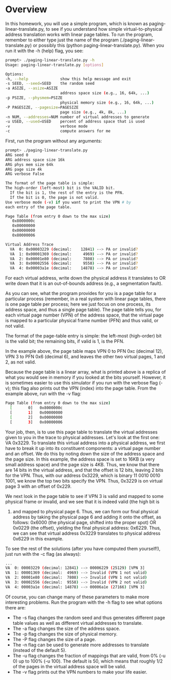 
# Overview

In this homework, you will use a simple program, which is known as
paging-linear-translate.py, to see if you understand how simple
virtual-to-physical address translation works with linear page tables. To run
the program, remember to either type just the name of the program
(./paging-linear-translate.py) or possibly this (python
paging-linear-translate.py). When you run it with the -h (help) flag, you 
see:

```sh
prompt> ./paging-linear-translate.py -h
Usage: paging-linear-translate.py [options]

Options:
-h, --help              show this help message and exit
-s SEED, --seed=SEED    the random seed
-a ASIZE, --asize=ASIZE 
                        address space size (e.g., 16, 64k, ...)
-p PSIZE, --physmem=PSIZE
                        physical memory size (e.g., 16, 64k, ...)
-P PAGESIZE, --pagesize=PAGESIZE
                        page size (e.g., 4k, 8k, ...)
-n NUM, --addresses=NUM number of virtual addresses to generate
-u USED, --used=USED    percent of address space that is used
-v                      verbose mode
-c                      compute answers for me
```

First, run the program without any arguments:

```sh
prompt> ./paging-linear-translate.py 
ARG seed 0
ARG address space size 16k
ARG phys mem size 64k
ARG page size 4k
ARG verbose False

The format of the page table is simple:
The high-order (left-most) bit is the VALID bit.
  If the bit is 1, the rest of the entry is the PFN.
  If the bit is 0, the page is not valid.
Use verbose mode (-v) if you want to print the VPN # by
each entry of the page table.

Page Table (from entry 0 down to the max size)
   0x8000000c
   0x00000000
   0x00000000
   0x80000006

Virtual Address Trace
  VA  0: 0x00003229 (decimal:    12841) --> PA or invalid?
  VA  1: 0x00001369 (decimal:     4969) --> PA or invalid?
  VA  2: 0x00001e80 (decimal:     7808) --> PA or invalid?
  VA  3: 0x00002556 (decimal:     9558) --> PA or invalid?
  VA  4: 0x00003a1e (decimal:    14878) --> PA or invalid?
```

For each virtual address, write down the physical address it 
translates to OR write down that it is an out-of-bounds 
address (e.g., a segmentation fault).

As you can see, what the program provides for you is a page table for a
particular process (remember, in a real system with linear page tables, there
is one page table per process; here we just focus on one process, its address
space, and thus a single page table). The page table tells you, for each
virtual page number (VPN) of the address space, that the virtual page is
mapped to a particular physical frame number (PFN) and thus valid, or not
valid.

The format of the page-table entry is simple: the left-most (high-order) bit
is the valid bit; the remaining bits, if valid is 1, is the PFN. 

In the example above, the page table maps VPN 0 to PFN 0xc (decimal 12), VPN 3
to PFN 0x6 (decimal 6), and leaves the other two virtual pages, 1 and 2, as
not valid. 

Because the page table is a linear array, what is printed above is a replica
of what you would see in memory if you looked at the bits yourself. However,
it is sometimes easier to use this simulator if you run with the verbose flag
(-v); this flag also prints out the VPN (index) into the page table. From the
example above, run with the -v flag:

```sh
Page Table (from entry 0 down to the max size)
  [       0]   0x8000000c
  [       1]   0x00000000
  [       2]   0x00000000
  [       3]   0x80000006
```

Your job, then, is to use this page table to translate the virtual addresses
given to you in the trace to physical addresses. Let's look at the first one:
VA 0x3229. To translate this virtual address into a physical address, we first
have to break it up into its constituent components: a virtual page number and
an offset. We do this by noting down the size of the address space and the
page size. In this example, the address space is set to 16KB (a very small
address space) and the page size is 4KB. Thus, we know that there are 14 bits
in the virtual address, and that the offset is 12 bits, leaving 2 bits for the
VPN. Thus, with our address 0x3229, which is binary 11 0010 0010 1001, we know
the top two bits specify the VPN. Thus, 0x3229 is on virtual page 3 with an
offset of 0x229.

We next look in the page table to see if VPN 3 is valid and mapped to some
physical frame or invalid, and we see that it is indeed valid (the high bit is
1) and mapped to physical page 6. Thus, we can form our final physical address
by taking the physical page 6 and adding it onto the offset, as follows:
0x6000 (the physical page, shifted into the proper spot) OR 0x0229 (the
offset), yielding the final physical address: 0x6229. Thus, we can see that
virtual address 0x3229 translates to physical address 0x6229 in this example.

To see the rest of the solutions (after you have computed them yourself!),
just run with the -c flag (as always):

```sh
...
VA  0: 00003229 (decimal: 12841) --> 00006229 (25129) [VPN 3]
VA  1: 00001369 (decimal:  4969) --> Invalid (VPN 1 not valid)
VA  2: 00001e80 (decimal:  7808) --> Invalid (VPN 1 not valid)
VA  3: 00002556 (decimal:  9558) --> Invalid (VPN 2 not valid)
VA  4: 00003a1e (decimal: 14878) --> 00006a1e (27166) [VPN 3]
```

Of course, you can change many of these parameters to make more interesting
problems. Run the program with the -h flag to see what options there are:

* The -s flag changes the random seed and thus generates different page table values as well as different virtual addresses to translate.
* The -a flag changes the size of the address space.
* The -p flag changes the size of physical memory.
* The -P flag changes the size of a page.
* The -n flag can be used to generate more addresses to translate (instead of the default 5).
* The -u flag changes the fraction of mappings that are valid, from 0% (-u 0) up to 100% (-u 100). The default is 50, which means that roughly 1/2 of the pages in the virtual address space will be valid.
* The -v flag prints out the VPN numbers to make your life easier.




